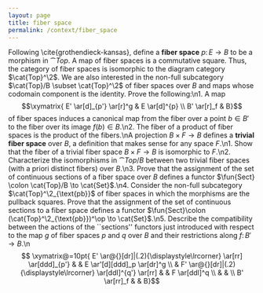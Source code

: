 ```yaml
---
layout: page
title: fiber space
permalink: /context/fiber_space
---
```

Following \cite{grothendieck-kansas}, define a **fiber space** $p \colon E \to B$ to be a morphism in $\cat{Top}$.  A map of fiber spaces is a commutative square. Thus, the category of fiber spaces is isomorphic to the diagram category $\cat{Top}^\2$. We are also interested in the non-full subcategory $\cat{Top}/B \subset \cat{Top}^\2$ of fiber spaces over $B$ and maps whose codomain component is the identity. Prove the following:\n1. A map $$\xymatrix{ E' \ar[d]_{p'} \ar[r]^g & E \ar[d]^{p} \\ B' \ar[r]_f & B}$$of fiber spaces induces a canonical map from the fiber over a point $b \in B'$ to the fiber over its image $f(b) \in B$.\n2. The fiber of a product of fiber spaces is the product of the fibers.\nA projection $B \times F \to B$ defines a **trivial fiber space** over $B$, a definition that makes sense for any space $F$.\n1. Show that the fiber of a trivial fiber space $B \times F \to B$ is  isomorphic to $F$.\n2. Characterize the isomorphisms in $\cat{Top}/B$ between two trivial fiber spaces (with a priori distinct fibers) over $B$.\n3. Prove that the assignment of the set of continuous sections of a fiber space over $B$ defines a functor $\fun{Sect} \colon \cat{Top}/B \to \cat{Set}$.\n4. Consider the non-full subcategory $\cat{Top}^\2_{\text{pb}}$ of fiber spaces in which the morphisms are the pullback squares.  Prove that the assignment of the set of continuous sections to a fiber space defines a functor $\fun{Sect}\colon (\cat{Top}^\2_{\text{pb}})^\op \to \cat{Set}$.\n5. Describe the compatibility between the actions of the ``sections'' functors just introduced with respect to the map $g$ of fiber spaces $p$ and $q$ over $B$ and their restrictions along $f \colon B' \to B$.\n$$ \xymatrix@=10pt{ E' \ar@{}[dr]|(.2){\displaystyle\lrcorner} \ar[rr] \ar[ddd]_{p'} & & E  \ar'[d][ddd]_p \ar[dr]^g \\ & F' \ar@{}[dr]|(.2){\displaystyle\lrcorner} \ar[ddl]^{q'} \ar[rr] & & F \ar[ddl]^q \\ & & \\  B' \ar[rr]_f & & B}$$
